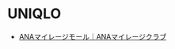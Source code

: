 # UNIQLO

- [ANAマイレージモール｜ANAマイレージクラブ](https://www.ana.co.jp/amc/reference/tameru/mileagemall/shop/fashion/uniqlo.html?cid=anasmpapp_info)
